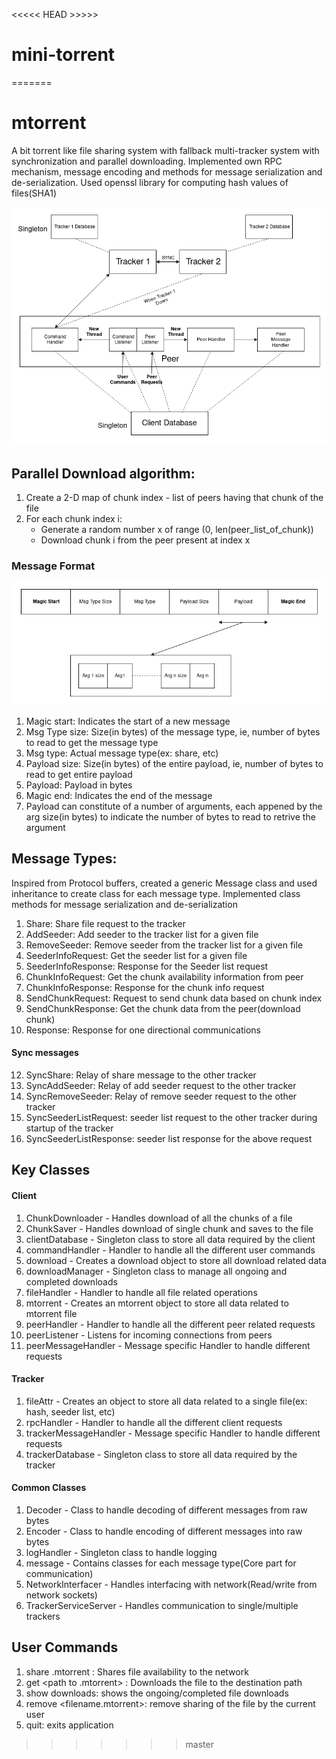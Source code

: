 <<<<< HEAD >>>>>
# mini-torrent
=======
# mtorrent
A bit torrent like file sharing system with fallback multi-tracker system with synchronization and parallel downloading.
Implemented own RPC mechanism, message encoding and methods for message serialization and de-serialization. Used openssl library for computing hash values of files(SHA1)

![Screenshot](archi.png)

## Parallel Download algorithm:
1. Create a 2-D map of chunk index - list of peers having that chunk of the file
2. For each chunk index i:
    - Generate a random number x of range (0, len(peer_list_of_chunk))
    - Download chunk i from the peer present at index x

### Message Format
![](messageFormat.png)

1. Magic start: Indicates the start of a new message
2. Msg Type size: Size(in bytes) of the message type, ie, number of bytes to read to get the message type
3. Msg type: Actual message type(ex: share, etc)
4. Payload size: Size(in bytes) of the entire payload, ie, number of bytes to read to get entire payload
5. Payload: Payload in bytes
6. Magic end: Indicates the end of the message
7. Payload can constitute of a number of arguments, each appened by the arg size(in bytes) to indicate the number of bytes to read to retrive the argument

## Message Types:
Inspired from Protocol buffers, created a generic Message class and used inheritance to create class for each message type.
Implemented class methods for message serialization and de-serialization

1. Share: Share file request to the tracker
2. AddSeeder: Add seeder to the tracker list for a given file
3. RemoveSeeder: Remove seeder from the tracker list for a given file
4. SeederInfoRequest: Get the seeder list for a given file
5. SeederInfoResponse: Response for the Seeder list request
6. ChunkInfoRequest: Get the chunk availability information from peer
7. ChunkInfoResponse: Response for the chunk info request
9. SendChunkRequest: Request to send chunk data based on chunk index
10. SendChunkResponse: Get the chunk data from the peer(download chunk)
11. Response: Response for one directional communications
#### Sync messages
12. SyncShare: Relay of share message to the other tracker
13. SyncAddSeeder: Relay of add seeder request to the other tracker
14. SyncRemoveSeeder: Relay of remove seeder request to the other tracker
15. SyncSeederListRequest: seeder list request to the other tracker during startup of the tracker
16. SyncSeederListResponse: seeder list response for the above request

## Key Classes
#### Client
1. ChunkDownloader - Handles download of all the chunks of a file
2. ChunkSaver - Handles download of single chunk and saves to the file
3. clientDatabase - Singleton class to store all data required by the client
4. commandHandler - Handler to handle all the different user commands
5. download - Creates a download object to store all download related data
6. downloadManager - Singleton class to manage all ongoing and completed downloads
7. fileHandler - Handler to handle all file related operations
8. mtorrent - Creates an mtorrent object to store all data related to mtorrent file
9. peerHandler - Handler to handle all the different peer related requests
10. peerListener - Listens for incoming connections from peers
11. peerMessageHandler - Message specific Handler to handle different requests

#### Tracker
1. fileAttr - Creates an object to store all data related to a single file(ex: hash, seeder list, etc)
2. rpcHandler - Handler to handle all the different client requests
3. trackerMessageHandler - Message specific Handler to handle different requests
4. trackerDatabase - Singleton class to store all data required by the tracker

#### Common Classes
1. Decoder - Class to handle decoding of different messages from raw bytes
2. Encoder - Class to handle encoding of different messages into raw bytes
3. logHandler - Singleton class to handle logging
4. message - Contains classes for each message type(Core part for communication)
5. NetworkInterfacer - Handles interfacing with network(Read/write from network sockets)
6. TrackerServiceServer - Handles communication to single/multiple trackers

## User Commands
1. share <local file path> <filename>.mtorrent : Shares file availability to the network
2. get <path to .mtorrent> <destination path> : Downloads the file to the destination path
3. show downloads: shows the ongoing/completed file downloads
4. remove <filename.mtorrent>: remove sharing of the file by the current user
5. quit: exits application
>>>>>>> master
